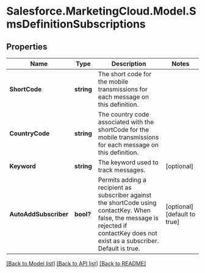 # Salesforce.MarketingCloud.Model.SmsDefinitionSubscriptions
## Properties

Name | Type | Description | Notes
------------ | ------------- | ------------- | -------------
**ShortCode** | **string** | The short code for the mobile transmissions for each message on this definition. | 
**CountryCode** | **string** | The country code associated with the shortCode for the mobile transmissions for each message on this definition. | 
**Keyword** | **string** | The keyword used to track messages. | [optional] 
**AutoAddSubscriber** | **bool?** | Permits adding a recipient as subscriber against the shortCode using contactKey. When false, the message is rejected if contactKey does not exist as a subscriber. Default is true. | [optional] [default to true]

[[Back to Model list]](../README.md#documentation-for-models) [[Back to API list]](../README.md#documentation-for-api-endpoints) [[Back to README]](../README.md)

